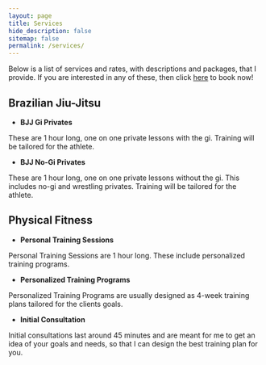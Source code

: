 ```yaml
---
layout: page
title: Services
hide_description: false
sitemap: false
permalink: /services/
---
```


Below is a list of services and rates, with descriptions and packages, that I provide. If you are interested in any of these, then click [here](https://davidmonserrate.github.io/booknow/) to book now!

## Brazilian Jiu-Jitsu 
* **BJJ Gi Privates**
  
These are 1 hour long, one on one private lessons with the gi. Training will be tailored for the athlete.
<!--
#### Packages
1-2 people: $60/hour per person \
3-4 people: $50/hour per person 
-->

* **BJJ No-Gi Privates**
  
These are 1 hour long, one on one private lessons without the gi. This includes no-gi and wrestling privates. Training will be tailored for the athlete. 
<!--
#### Packages
1-2 people: $60/hour per person \
3-4 people: $50/hour per person 
-->


## Physical Fitness 
* **Personal Training Sessions**
  
Personal Training Sessions are 1 hour long. These include personalized training programs. 

* **Personalized Training Programs**
  
Personalized Training Programs are usually designed as 4-week training plans tailored for the clients goals. 

* **Initial Consultation**
  
Initial consultations last around 45 minutes and are meant for me to get an idea of your goals and needs, so that I can design the best training plan for you. 

<!--
## Flyer
![Flyer](/assets/img/DavidMonserrateV3.png)
-->
